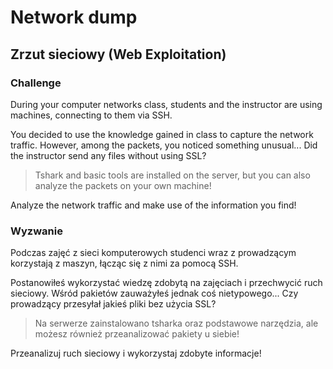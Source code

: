 # Network dump
## Zrzut sieciowy (Web Exploitation)

### Challenge
During your computer networks class, students and the instructor are using machines, connecting to them via SSH.

You decided to use the knowledge gained in class to capture the network traffic. However, among the packets, you noticed something unusual... Did the instructor send any files without using SSL?

> Tshark and basic tools are installed on the server, but you can also analyze the packets on your own machine!

Analyze the network traffic and make use of the information you find!

### Wyzwanie
Podczas zajęć z sieci komputerowych studenci wraz z prowadzącym korzystają z maszyn, łącząc się z nimi za pomocą SSH.

Postanowiłeś wykorzystać wiedzę zdobytą na zajęciach i przechwycić ruch sieciowy. Wśród pakietów zauważyłeś jednak coś nietypowego... Czy prowadzący przesyłał jakieś pliki bez użycia SSL?

> Na serwerze zainstalowano tsharka oraz podstawowe narzędzia, ale możesz również przeanalizować pakiety u siebie!

Przeanalizuj ruch sieciowy i wykorzystaj zdobyte informacje!